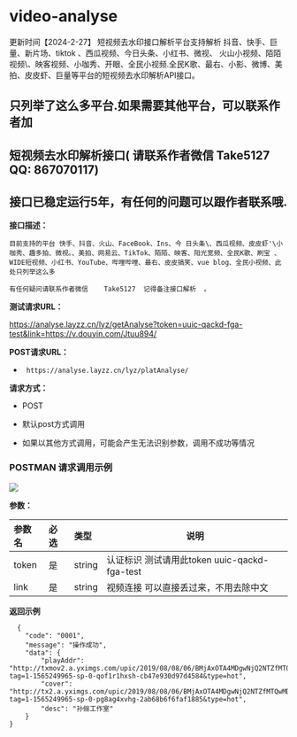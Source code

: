 # video-analyse
更新时间【2024-2-27】 短视频去水印接口解析平台支持解析 抖音、快手、巨量、新片场、tiktok 、西瓜视频、今日头条、小红书、微视、  火山小视频、陌陌视频\、映客视频、小咖秀、开眼、全民小视频.全民K歌、最右、小影、微博、美拍、皮皮虾、巨量等平台的短视频去水印解析API接口。 
## 只列举了这么多平台.如果需要其他平台，可以联系作者加
## 短视频去水印解析接口(  请联系作者微信  Take5127   QQ: 867070117)    
## 接口已稳定运行5年，有任何的问题可以跟作者联系哦. 

**接口描述：** 
    
	目前支持的平台 快手、抖音、火山、FaceBook、Ins、今 日头条\、西瓜视频、皮皮虾'\小 咖秀、趣多拍、微视。、美拍、网易云、TikTok、陌陌、映客、阳光宽频、全民K歌、刷宝 、WIDE短视频、小红书、YouTube、哔哩哔哩、最右、皮皮搞笑、vue blog、全民小视频、此处只列举这么多 
	
	有任何疑问请联系作者微信    Take5127  记得备注接口解析  。

**测试请求URL：** 

https://analyse.layzz.cn/lyz/getAnalyse?token=uuic-qackd-fga-test&link=https://v.douyin.com/Jtuu894/

**POST请求URL：**
- ` https://analyse.layzz.cn/lyz/platAnalyse/`
  
**请求方式：**
- POST 

-   默认post方式调用
-   如果以其他方式调用，可能会产生无法识别参数，调用不成功等情况

### POSTMAN 请求调用示例

![](https://parse-video-server.oss-cn-hangzhou.aliyuncs.com/oneblog/20190808154118077.png)

**参数：** 

|参数名|必选|类型|说明|
|:---- |:---|:----- |-----   |
|token |是  |string |认证标识 测试请用此token   uuic-qackd-fga-test   |
|link |是  |string | 视频连接 可以直接丢过来，不用去除中文   |

 **返回示例**

```
  {
    "code": "0001",
    "message": "操作成功",
    "data": {
        "playAddr": "http://txmov2.a.yximgs.com/upic/2019/08/08/06/BMjAxOTA4MDgwNjQ2NTZfMTQwMDczNjc1M18xNjEzODkyNDI2MF8xXzM=_b_B74123b4bd6568a1077016bcefc18abe1.mp4?tag=1-1565249965-sp-0-qof1r1hxsh-cb47e930d97d4584&type=hot",
        "cover": "http://tx2.a.yximgs.com/upic/2019/08/08/06/BMjAxOTA4MDgwNjQ2NTZfMTQwMDczNjc1M18xNjEzODkyNDI2MF8xXzM=_B46c1b12705878ed351c785f5193d39b8.jpg?tag=1-1565249965-sp-0-pg8ag4xvhg-2ab68b6f6faf1885&type=hot",
        "desc": "孙俪工作室"
    }
}
```
